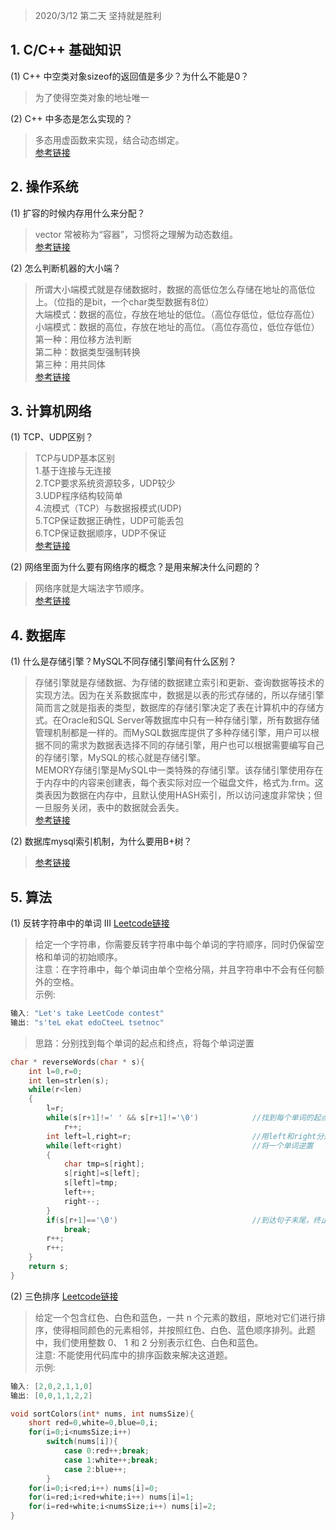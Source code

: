 > 2020/3/12 第二天 坚持就是胜利

## 1. C/C++ 基础知识
(1) C++ 中空类对象sizeof的返回值是多少？为什么不能是0？
>为了使得空类对象的地址唯一  

(2) C++ 中多态是怎么实现的？ 
>多态用虚函数来实现，结合动态绑定。  
[参考链接](https://blog.csdn.net/tujiaw/article/details/6753498)  

## 2. 操作系统
(1) 扩容的时候内存用什么来分配？
>vector 常被称为“容器”，习惯将之理解为动态数组。  
[参考链接](https://blog.csdn.net/denghecsdn/article/details/78975954)

(2) 怎么判断机器的大小端？
>所谓大小端模式就是存储数据时，数据的高低位怎么存储在地址的高低位上。（位指的是bit，一个char类型数据有8位）  
 大端模式：数据的高位，存放在地址的低位。（高位存低位，低位存高位）  
 小端模式：数据的高位，存放在地址的高位。（高位存高位，低位存低位）  
 第一种：用位移方法判断  
 第二种：数据类型强制转换  
 第三种：用共同体  
[参考链接](https://blog.csdn.net/YuZhiHui_No1/article/details/38455073?depth_1-utm_source=distribute.pc_relevant.none-task&utm_source=distribute.pc_relevant.none-task)
## 3. 计算机网络
(1) TCP、UDP区别？
>TCP与UDP基本区别  
1.基于连接与无连接  
2.TCP要求系统资源较多，UDP较少   
3.UDP程序结构较简单  
4.流模式（TCP）与数据报模式(UDP)   
5.TCP保证数据正确性，UDP可能丢包   
6.TCP保证数据顺序，UDP不保证  
> [参考链接](https://blog.csdn.net/li_ning_/article/details/52117463)

(2) 网络里面为什么要有网络序的概念？是用来解决什么问题的？  
>网络序就是大端法字节顺序。  
> [参考链接](https://blog.csdn.net/zhulin2609/article/details/52795495)

## 4. 数据库
(1) 什么是存储引擎？MySQL不同存储引擎间有什么区别？
>存储引擎就是存储数据、为存储的数据建立索引和更新、查询数据等技术的实现方法。因为在关系数据库中，数据是以表的形式存储的，所以存储引擎简而言之就是指表的类型，数据库的存储引擎决定了表在计算机中的存储方式。在Oracle和SQL Server等数据库中只有一种存储引擎，所有数据存储管理机制都是一样的。而MySQL数据库提供了多种存储引擎，用户可以根据不同的需求为数据表选择不同的存储引擎，用户也可以根据需要编写自己的存储引擎，MySQL的核心就是存储引擎。  
MEMORY存储引擎是MySQL中一类特殊的存储引擎。该存储引擎使用存在于内存中的内容来创建表，每个表实际对应一个磁盘文件，格式为.frm。这类表因为数据在内存中，且默认使用HASH索引，所以访问速度非常快；但一旦服务关闭，表中的数据就会丢失。  
[参考链接](https://blog.csdn.net/Watkins_OS/article/details/100511348)


(2) 数据库mysql索引机制，为什么要用B+树？  
> [参考链接](https://mp.weixin.qq.com/s/-qnYTrKNZeOE9Mvn4kyugg)  
> 
## 5. 算法
(1) 反转字符串中的单词 III [Leetcode链接](https://leetcode-cn.com/problems/reverse-words-in-a-string-iii/)  
> 给定一个字符串，你需要反转字符串中每个单词的字符顺序，同时仍保留空格和单词的初始顺序。  
> 注意：在字符串中，每个单词由单个空格分隔，并且字符串中不会有任何额外的空格。  
示例:
```c
输入: "Let's take LeetCode contest"
输出: "s'teL ekat edoCteeL tsetnoc" 
```
>思路：分别找到每个单词的起点和终点，将每个单词逆置
```c
char * reverseWords(char * s){
    int l=0,r=0;
    int len=strlen(s);
    while(r<len)
    {
        l=r;
        while(s[r+1]!=' ' && s[r+1]!='\0')            //找到每个单词的起点l和终点r
            r++;
        int left=l,right=r;                           //用left和right分别记录l和r，
        while(left<right)                             //将一个单词逆置
        {
            char tmp=s[right];
            s[right]=s[left];
            s[left]=tmp;
            left++;
            right--;
        }
        if(s[r+1]=='\0')                              //到达句子末尾，终止循环
            break;
        r++;
        r++;
    }
    return s;
}
```
(2) 三色排序 [Leetcode链接](https://leetcode-cn.com/problems/sort-colors/)
> 给定一个包含红色、白色和蓝色，一共 n 个元素的数组，原地对它们进行排序，使得相同颜色的元素相邻，并按照红色、白色、蓝色顺序排列。此题中，我们使用整数 0、 1 和 2 分别表示红色、白色和蓝色。  
> 注意:
不能使用代码库中的排序函数来解决这道题。  
示例:
```c
输入: [2,0,2,1,1,0]
输出: [0,0,1,1,2,2]
```

```c
void sortColors(int* nums, int numsSize){
    short red=0,white=0,blue=0,i;
    for(i=0;i<numsSize;i++)
        switch(nums[i]){
            case 0:red++;break;
            case 1:white++;break;
            case 2:blue++;
        }
    for(i=0;i<red;i++) nums[i]=0;
    for(i=red;i<red+white;i++) nums[i]=1;
    for(i=red+white;i<numsSize;i++) nums[i]=2;
}
```